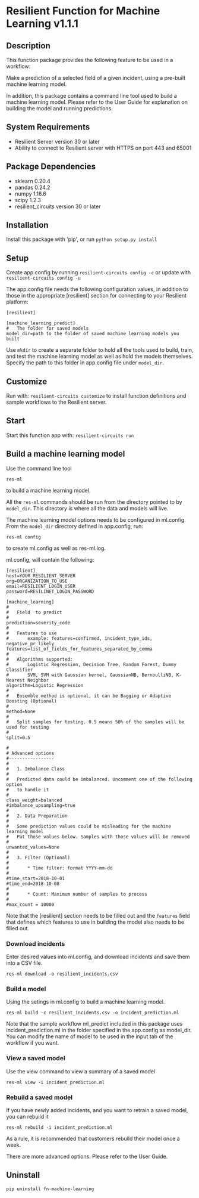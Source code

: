 # Resilient Function for Machine Learning v1.1.1

## Description

This function package provides the following feature to be used in a workflow:

Make a prediction of a selected field of a given incident, using a pre-built machine learning model.

In addition, this package contains a command line tool used to build a machine learning model.
Please refer to the User Guide for explanation on building the model and running predictions.

## System Requirements
- Resilient Server version 30 or later
- Ability to connect to Resilient server with HTTPS on port 443 and 65001

## Package Dependencies
- sklearn 0.20.4
- pandas 0.24.2
- numpy 1.16.6
- scipy 1.2.3
- resilient_circuits version 30 or later

## Installation
Install this package with 'pip', or run `python setup.py install`

## Setup
Create app.config by running `resilient-circuits config -c` or update with `resilient-circuits config -u`

The app.config file needs the following configuration values, in addition to those in the appropriate [resilient] section for
connecting to your Resilient platform:

```
[resilient]

[machine_learning_predict]
#   The folder for saved models
model_dir=path to the folder of saved machine learning models you built
```
Use `mkdir` to create a separate folder to hold all the tools used to build, train, and test the machine learning model
as well as hold the models themselves. Specify the path to this folder in app.config file under `model_dir`.

## Customize
Run with: `resilient-circuits customize` to install function definitions and sample workflows to the Resilient server.

## Start
Start this function app with: `resilient-circuits run`

## Build a machine learning model
Use the command line tool
```
res-ml
```
to build a machine learning model.

All the `res-ml` commands should be run from the directory pointed to by `model_dir`. This directory is where all the data and models will live.

The machine learning model options needs to be configured in ml.config. From the `model_dir` directory defined in app.config,
run:

```
res-ml config
```

to create ml.config as well as res-ml.log.

ml.config, will contain the following:

```
[resilient]
host=YOUR_RESILIENT_SERVER
org=ORGANIZATION_TO_USE
email=RESILIENT_LOGIN_USER
password=RESILINET_LOGIN_PASSWORD

[machine_learning]
#
#   Field  to predict
#
prediction=severity_code
#
#   Features to use
#       example: features=confirmed, incident_type_ids, negative_pr_likely
features=list_of_fields_for_features_separated_by_comma
#
#   Algorithms supported:
#       Logistic Regression, Decision Tree, Random Forest, Dummy Classifier
#       SVM, SVM with Gaussian kernel, GaussianNB, BernoulliNB, K-Nearest Neighbor
algorithm=Logistic Regression
#
#   Ensemble method is optional, it can be Bagging or Adaptive Boosting (Optional)
#
method=None
#
#   Split samples for testing. 0.5 means 50% of the samples will be used for testing
#
split=0.5

#
# Advanced options
#-----------------
#
#   1. Imbalance Class
#
#   Predicted data could be imbalanced. Uncomment one of the following option
#   to handle it
#
class_weight=balanced
#imbalance_upsampling=true
#
#   2. Data Preparation
#
#   Some prediction values could be misleading for the machine learning model
#   Put those values below. Samples with those values will be removed
#
unwanted_values=None
#
#   3. Filter (Optional)
#
#       * Time filter: format YYYY-mm-dd
#
#time_start=2018-10-01
#time_end=2018-10-08
#
#       * Count: Maximum number of samples to process
#
#max_count = 10000

```
Note that the [resilient] section needs to be filled out and the `features` field that defines which features to use in
building the model also needs to be filled out.

### Download incidents
Enter desired values into ml.config, and download incidents and save them into a CSV file. 
```
res-ml download -o resilient_incidents.csv
```

### Build a model
Using the setings in ml.config to build a machine learning model. 
```
res-ml build -c resilient_incidents.csv -o incident_prediction.ml
```
Note that the sample workflow ml_predict included in this package uses incident_prediction.ml in
the folder specified in the app.config as model_dir. You can modify the name of model to be used in
the input tab of the workflow if you want.

### View a saved model
Use the view command to view a summary of a saved model
```
res-ml view -i incident_prediction.ml
```

### Rebuild a saved model
If you have newly added incidents, and you want to retrain a saved model, you can rebuild it
```
res-ml rebuild -i incident_prediction.ml
```
As a rule, it is recommended that customers rebuild their model once a week.

There are more advanced options. Please refer to the User Guide.
## Uninstall

    pip uninstall fn-machine-learning
